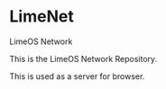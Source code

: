 # LimeNet
LimeOS Network


This is the LimeOS Network Repository.

This is used as a server for browser.
